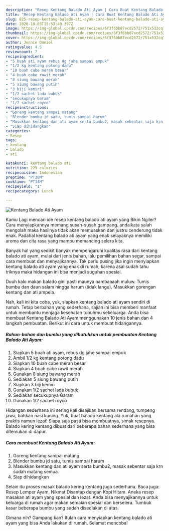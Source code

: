```yaml
---
description: "Resep Kentang Balado Ati Ayam | Cara Buat Kentang Balado Ati Ayam Yang Lezat"
title: "Resep Kentang Balado Ati Ayam | Cara Buat Kentang Balado Ati Ayam Yang Lezat"
slug: 825-resep-kentang-balado-ati-ayam-cara-buat-kentang-balado-ati-ayam-yang-lezat
date: 2020-10-03T15:53:40.397Z
image: https://img-global.cpcdn.com/recipes/6f3f6bb87ecd2572/751x532cq70/kentang-balado-ati-ayam-foto-resep-utama.jpg
thumbnail: https://img-global.cpcdn.com/recipes/6f3f6bb87ecd2572/751x532cq70/kentang-balado-ati-ayam-foto-resep-utama.jpg
cover: https://img-global.cpcdn.com/recipes/6f3f6bb87ecd2572/751x532cq70/kentang-balado-ati-ayam-foto-resep-utama.jpg
author: Jennie Daniel
ratingvalue: 4.5
reviewcount: 7
recipeingredient:
- "5 buah ati ayam rebus dg jahe sampai empuk"
- "1/2 kg kentang potong dadu"
- "10 buah cabe merah besar"
- "4 buah cabe rawit merah"
- "8 siung bawang merah"
- "5 siung bawang putih"
- "3 biji kemiri"
- "1/2 sachet lada bubuk"
- "secukupnya Garam"
- "1/2 sachet royco"
recipeinstructions:
- "Goreng kentang sampai matang"
- "Blender bumbu jd satu, tumis sampai harum"
- "Masukkan kentang dan ati ayam serta bumbu2, masak sebentar saja krn sudah matang semua."
- "Siap dihidangkan"
categories:
- Resep
tags:
- kentang
- balado
- ati

katakunci: kentang balado ati 
nutrition: 229 calories
recipecuisine: Indonesian
preptime: "PT30M"
cooktime: "PT34M"
recipeyield: "1"
recipecategory: Lunch

---
```



![Kentang Balado Ati Ayam](https://img-global.cpcdn.com/recipes/6f3f6bb87ecd2572/751x532cq70/kentang-balado-ati-ayam-foto-resep-utama.jpg)

Kamu Lagi mencari ide resep kentang balado ati ayam yang Bikin Ngiler? Cara menyiapkannya memang susah-susah gampang. andaikata salah mengolah maka hasilnya tidak akan memuaskan dan justru cenderung tidak enak. Padahal kentang balado ati ayam yang enak selayaknya memiliki aroma dan cita rasa yang mampu memancing selera kita.

Banyak hal yang sedikit banyak mempengaruhi kualitas rasa dari kentang balado ati ayam, mulai dari jenis bahan, lalu pemilihan bahan segar, sampai cara membuat dan menyajikannya. Tak perlu pusing jika ingin menyiapkan kentang balado ati ayam yang enak di rumah, karena asal sudah tahu triknya maka hidangan ini bisa menjadi suguhan spesial.

Duuh kalo makan balado gini pasti maunya nambaaaah muluw. Tumis bumbu dan daun salam hingga harum (tidak langu). Masukkan gorengan kentang dan ati ampela.


Nah, kali ini kita coba, yuk, siapkan kentang balado ati ayam sendiri di rumah. Tetap berbahan yang sederhana, sajian ini bisa memberi manfaat untuk membantu menjaga kesehatan tubuhmu sekeluarga. Anda bisa membuat Kentang Balado Ati Ayam menggunakan 10 jenis bahan dan 4 langkah pembuatan. Berikut ini cara untuk membuat hidangannya.

<!--inarticleads1-->

##### Bahan-bahan dan bumbu yang dibutuhkan untuk pembuatan Kentang Balado Ati Ayam:

1. Siapkan 5 buah ati ayam, rebus dg jahe sampai empuk
1. Ambil 1/2 kg kentang potong dadu
1. Siapkan 10 buah cabe merah besar
1. Siapkan 4 buah cabe rawit merah
1. Gunakan 8 siung bawang merah
1. Sediakan 5 siung bawang putih
1. Siapkan 3 biji kemiri
1. Gunakan 1/2 sachet lada bubuk
1. Sediakan secukupnya Garam
1. Gunakan 1/2 sachet royco


Hidangan sederhana ini sering kali disajikan bersama rendang, tumpeng jawa, bahkan nasi kuning. Yuk, buat balado kentang ala rumahan yang praktis namun lezat! Siapa saja pasti bisa membuatnya, simak resepnya. Balado kering kentang dibuat dari beberapa bahan sederhana yang bisa ditemukan di dapur. 

<!--inarticleads2-->

##### Cara membuat Kentang Balado Ati Ayam:

1. Goreng kentang sampai matang
1. Blender bumbu jd satu, tumis sampai harum
1. Masukkan kentang dan ati ayam serta bumbu2, masak sebentar saja krn sudah matang semua.
1. Siap dihidangkan


Selain itu proses masak balado kering kentang juga sederhana. Baca juga: Resep Lemper Ayam, Nikmat Disantap dengan Kopi Hitam. Aneka resep masakan ati ayam yang spesial dan lezat. Anda bisa menyajikannya untuk keluarga di rumah agar makan semakin spesial dan berselera. Tumbuk kasar beberapa bumbu yang sudah disediakan di atas. 

Gimana nih? Gampang kan? Itulah cara menyiapkan kentang balado ati ayam yang bisa Anda lakukan di rumah. Selamat mencoba!
